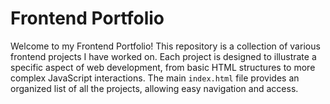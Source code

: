 # Frontend Portfolio

Welcome to my Frontend Portfolio! This repository is a collection of various frontend projects I have worked on. Each project is designed to illustrate a specific aspect of web development, from basic HTML structures to more complex JavaScript interactions. The main `index.html` file provides an organized list of all the projects, allowing easy navigation and access.

